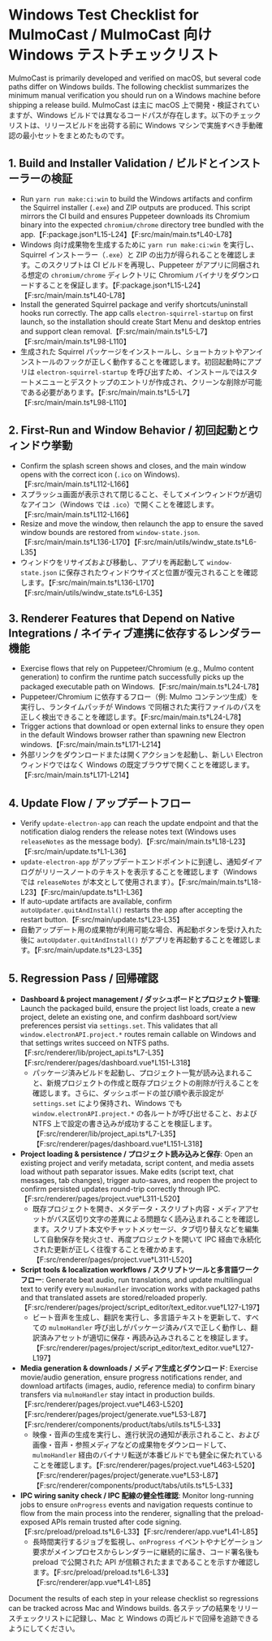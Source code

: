 # Windows Test Checklist for MulmoCast / MulmoCast 向け Windows テストチェックリスト

MulmoCast is primarily developed and verified on macOS, but several code paths differ on Windows builds. The following checklist summarizes the minimum manual verification you should run on a Windows machine before shipping a release build.
MulmoCast は主に macOS 上で開発・検証されていますが、Windows ビルドでは異なるコードパスが存在します。以下のチェックリストは、リリースビルドを出荷する前に Windows マシンで実施すべき手動確認の最小セットをまとめたものです。

## 1. Build and Installer Validation / ビルドとインストーラーの検証
- Run `yarn run make:ci:win` to build the Windows artifacts and confirm the Squirrel installer (`.exe`) and ZIP outputs are produced. This script mirrors the CI build and ensures Puppeteer downloads its Chromium binary into the expected `chromium/chrome` directory tree bundled with the app.【F:package.json†L15-L24】【F:src/main/main.ts†L40-L78】
- Windows 向け成果物を生成するために `yarn run make:ci:win` を実行し、Squirrel インストーラー（`.exe`）と ZIP の出力が得られることを確認します。このスクリプトは CI ビルドを再現し、Puppeteer がアプリに同梱される想定の `chromium/chrome` ディレクトリに Chromium バイナリをダウンロードすることを保証します。【F:package.json†L15-L24】【F:src/main/main.ts†L40-L78】
- Install the generated Squirrel package and verify shortcuts/uninstall hooks run correctly. The app calls `electron-squirrel-startup` on first launch, so the installation should create Start Menu and desktop entries and support clean removal.【F:src/main/main.ts†L5-L7】【F:src/main/main.ts†L98-L110】
- 生成された Squirrel パッケージをインストールし、ショートカットやアンインストールのフックが正しく動作することを確認します。初回起動時にアプリは `electron-squirrel-startup` を呼び出すため、インストールではスタートメニューとデスクトップのエントリが作成され、クリーンな削除が可能である必要があります。【F:src/main/main.ts†L5-L7】【F:src/main/main.ts†L98-L110】

## 2. First-Run and Window Behavior / 初回起動とウィンドウ挙動
- Confirm the splash screen shows and closes, and the main window opens with the correct icon (`.ico` on Windows).【F:src/main/main.ts†L112-L166】
- スプラッシュ画面が表示されて閉じること、そしてメインウィンドウが適切なアイコン（Windows では `.ico`）で開くことを確認します。【F:src/main/main.ts†L112-L166】
- Resize and move the window, then relaunch the app to ensure the saved window bounds are restored from `window-state.json`.【F:src/main/main.ts†L136-L170】【F:src/main/utils/windw_state.ts†L6-L35】
- ウィンドウをリサイズおよび移動し、アプリを再起動して `window-state.json` に保存されたウィンドウサイズと位置が復元されることを確認します。【F:src/main/main.ts†L136-L170】【F:src/main/utils/windw_state.ts†L6-L35】

## 3. Renderer Features that Depend on Native Integrations / ネイティブ連携に依存するレンダラー機能
- Exercise flows that rely on Puppeteer/Chromium (e.g., Mulmo content generation) to confirm the runtime patch successfully picks up the packaged executable path on Windows.【F:src/main/main.ts†L24-L78】
- Puppeteer/Chromium に依存するフロー（例: Mulmo コンテンツ生成）を実行し、ランタイムパッチが Windows で同梱された実行ファイルのパスを正しく検出できることを確認します。【F:src/main/main.ts†L24-L78】
- Trigger actions that download or open external links to ensure they open in the default Windows browser rather than spawning new Electron windows.【F:src/main/main.ts†L171-L214】
- 外部リンクをダウンロードまたは開くアクションを起動し、新しい Electron ウィンドウではなく Windows の既定ブラウザで開くことを確認します。【F:src/main/main.ts†L171-L214】

## 4. Update Flow / アップデートフロー
- Verify `update-electron-app` can reach the update endpoint and that the notification dialog renders the release notes text (Windows uses `releaseNotes` as the message body).【F:src/main/main.ts†L18-L23】【F:src/main/update.ts†L1-L36】
- `update-electron-app` がアップデートエンドポイントに到達し、通知ダイアログがリリースノートのテキストを表示することを確認します（Windows では `releaseNotes` が本文として使用されます）。【F:src/main/main.ts†L18-L23】【F:src/main/update.ts†L1-L36】
- If auto-update artifacts are available, confirm `autoUpdater.quitAndInstall()` restarts the app after accepting the restart button.【F:src/main/update.ts†L23-L35】
- 自動アップデート用の成果物が利用可能な場合、再起動ボタンを受け入れた後に `autoUpdater.quitAndInstall()` がアプリを再起動することを確認します。【F:src/main/update.ts†L23-L35】

## 5. Regression Pass / 回帰確認
- **Dashboard & project management / ダッシュボードとプロジェクト管理**: Launch the packaged build, ensure the project list loads, create a new project, delete an existing one, and confirm dashboard sort/view preferences persist via `settings.set`. This validates that all `window.electronAPI.project.*` routes remain callable on Windows and that settings writes succeed on NTFS paths.【F:src/renderer/lib/project_api.ts†L7-L35】【F:src/renderer/pages/dashboard.vue†L151-L318】
  - パッケージ済みビルドを起動し、プロジェクト一覧が読み込まれること、新規プロジェクトの作成と既存プロジェクトの削除が行えることを確認します。さらに、ダッシュボードの並び順や表示設定が `settings.set` により保持され、Windows でも `window.electronAPI.project.*` の各ルートが呼び出せること、および NTFS 上で設定の書き込みが成功することを検証します。【F:src/renderer/lib/project_api.ts†L7-L35】【F:src/renderer/pages/dashboard.vue†L151-L318】
- **Project loading & persistence / プロジェクト読み込みと保存**: Open an existing project and verify metadata, script content, and media assets load without path separator issues. Make edits (script text, chat messages, tab changes), trigger auto-saves, and reopen the project to confirm persisted updates round-trip correctly through IPC.【F:src/renderer/pages/project.vue†L311-L520】
  - 既存プロジェクトを開き、メタデータ・スクリプト内容・メディアアセットがパス区切り文字の差異による問題なく読み込まれることを確認します。スクリプト本文やチャットメッセージ、タブ切り替えなどを編集して自動保存を発火させ、再度プロジェクトを開いて IPC 経由で永続化された更新が正しく往復することを確かめます。【F:src/renderer/pages/project.vue†L311-L520】
- **Script tools & localization workflows / スクリプトツールと多言語ワークフロー**: Generate beat audio, run translations, and update multilingual text to verify every `mulmoHandler` invocation works with packaged paths and that translated assets are stored/reloaded properly.【F:src/renderer/pages/project/script_editor/text_editor.vue†L127-L197】
  - ビート音声を生成し、翻訳を実行し、多言語テキストを更新して、すべての `mulmoHandler` 呼び出しがパッケージ済みパスで正しく動作し、翻訳済みアセットが適切に保存・再読み込みされることを検証します。【F:src/renderer/pages/project/script_editor/text_editor.vue†L127-L197】
- **Media generation & downloads / メディア生成とダウンロード**: Exercise movie/audio generation, ensure progress notifications render, and download artifacts (images, audio, reference media) to confirm binary transfers via `mulmoHandler` stay intact in production builds.【F:src/renderer/pages/project.vue†L463-L520】【F:src/renderer/pages/project/generate.vue†L53-L87】【F:src/renderer/components/product/tabs/utils.ts†L5-L33】
  - 映像・音声の生成を実行し、進行状況の通知が表示されること、および画像・音声・参照メディアなどの成果物をダウンロードして、`mulmoHandler` 経由のバイナリ転送が本番ビルドでも健全に保たれていることを確認します。【F:src/renderer/pages/project.vue†L463-L520】【F:src/renderer/pages/project/generate.vue†L53-L87】【F:src/renderer/components/product/tabs/utils.ts†L5-L33】
- **IPC wiring sanity check / IPC 配線の健全性確認**: Monitor long-running jobs to ensure `onProgress` events and navigation requests continue to flow from the main process into the renderer, signalling that the preload-exposed APIs remain trusted after code signing.【F:src/preload/preload.ts†L6-L33】【F:src/renderer/app.vue†L41-L85】
  - 長時間実行するジョブを監視し、`onProgress` イベントやナビゲーション要求がメインプロセスからレンダラーに継続的に届き、コード署名後も preload で公開された API が信頼されたままであることを示すか確認します。【F:src/preload/preload.ts†L6-L33】【F:src/renderer/app.vue†L41-L85】

Document the results of each step in your release checklist so regressions can be tracked across Mac and Windows builds.
各ステップの結果をリリースチェックリストに記録し、Mac と Windows の両ビルドで回帰を追跡できるようにしてください。
